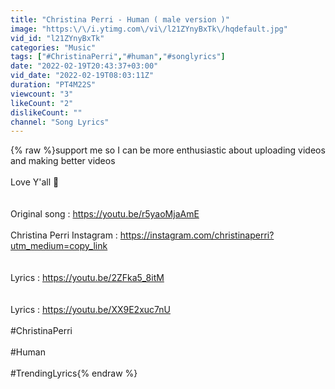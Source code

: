 ```yaml
---
title: "Christina Perri - Human ( male version )"
image: "https:\/\/i.ytimg.com\/vi\/l21ZYnyBxTk\/hqdefault.jpg"
vid_id: "l21ZYnyBxTk"
categories: "Music"
tags: ["#ChristinaPerri","#human","#songlyrics"]
date: "2022-02-19T20:43:37+03:00"
vid_date: "2022-02-19T08:03:11Z"
duration: "PT4M22S"
viewcount: "3"
likeCount: "2"
dislikeCount: ""
channel: "Song Lyrics"
---
```

{% raw %}support me so I can be more enthusiastic about uploading videos and making better videos<br /><br />Love Y'all 💓<br /><br /><br />Original song : <a rel="nofollow" target="blank" href="https://youtu.be/r5yaoMjaAmE">https://youtu.be/r5yaoMjaAmE</a><br /><br />Christina Perri Instagram : <a rel="nofollow" target="blank" href="https://instagram.com/christinaperri?utm_medium=copy_link">https://instagram.com/christinaperri?utm_medium=copy_link</a><br /><br /><br />Lyrics : <a rel="nofollow" target="blank" href="https://youtu.be/2ZFka5_8itM">https://youtu.be/2ZFka5_8itM</a><br /><br /><br />Lyrics : <a rel="nofollow" target="blank" href="https://youtu.be/XX9E2xuc7nU">https://youtu.be/XX9E2xuc7nU</a><br /><br />#ChristinaPerri<br /><br />#Human<br /><br />#TrendingLyrics{% endraw %}
